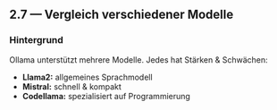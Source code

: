 ## 2.7 — Vergleich verschiedener Modelle

### Hintergrund

Ollama unterstützt mehrere Modelle. Jedes hat Stärken & Schwächen:

- **Llama2:** allgemeines Sprachmodell
- **Mistral:** schnell & kompakt
- **Codellama:** spezialisiert auf Programmierung
